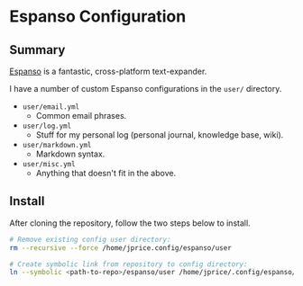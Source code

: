 # Espanso Configuration

## Summary

[Espanso](https://espanso.org/) is a fantastic, cross-platform text-expander.

I have a number of custom Espanso configurations in the `user/` directory.

- `user/email.yml`
    - Common email phrases.
- `user/log.yml`
    - Stuff for my personal log (personal journal, knowledge base, wiki).
- `user/markdown.yml`
    - Markdown syntax.
- `user/misc.yml`
    - Anything that doesn't fit in the above.

## Install

After cloning the repository, follow the two steps below to install.

```sh
# Remove existing config user directory:
rm --recursive --force /home/jprice.config/espanso/user

# Create symbolic link from repository to config directory:
ln --symbolic <path-to-repo>/espanso/user /home/jprice/.config/espanso/user
```
